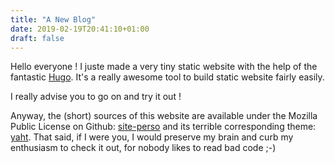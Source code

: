```yaml
---
title: "A New Blog"
date: 2019-02-19T20:41:10+01:00
draft: false
---
```


Hello everyone !
I juste made a very tiny static website with the help of the fantastic [Hugo](https://gohugo.io). It's a really awesome tool to build static website fairly easily.

I really advise you to go on and try it out !

Anyway, the (short) sources of this website are available under the Mozilla Public License on Github: [site-perso](https://github.com/nightmared/site-perso) and its terrible corresponding theme: [yaht](https://github.com/nightmared/yaht). That said, if I were you, I would preserve my brain and curb my enthusiasm to check it out, for nobody likes to read bad code ;-)
